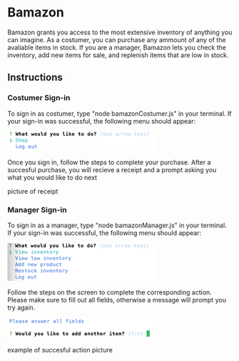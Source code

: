 # Bamazon
Bamazon grants you access to the most extensive inventory of anything you can imagine. As a costumer, you can purchase any ammount of any of the avaliable items in stock. If you are a manager, Bamazon lets you check the inventory, add new items for sale, and replenish items that are low in stock.

## Instructions
### Costumer Sign-in
To sign in as costumer, type "node bamazonCostumer.js" in your terminal. If your sign-in was successful, the following menu should appear:

![alt text](https://raw.githubusercontent.com/carlosfgutier/Bamazon/master/images/costumerHome.png)

Once you sign in, follow the steps to complete your purchase. After a succesful purchase, you will recieve a receipt and a prompt asking you what you would like to do next

picture of receipt

### Manager Sign-in
To sign in as a manager, type "node bamazonManager.js" in your terminal. If your sign-in was successful, the following menu should appear:

![alt text](https://raw.githubusercontent.com/carlosfgutier/Bamazon/master/images/managerHome.png)

Follow the steps on the screen to complete the corresponding action. Please make sure to fill out all fields, otherwise a message will prompt you try again.

![alt text](https://raw.githubusercontent.com/carlosfgutier/Bamazon/master/images/errorPrompt.png)

example of succesful action picture


 
